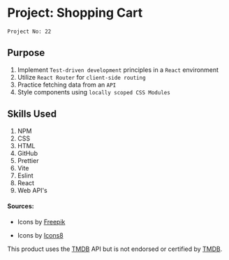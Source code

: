 # Project: Shopping Cart

`Project No: 22`

## Purpose

1. Implement `Test-driven development` principles in a `React` environment
2. Utilize `React Router` for `client-side routing`
3. Practice fetching data from an `API`
4. Style components using `locally scoped CSS Modules`

## Skills Used

1. NPM
2. CSS
3. HTML
4. GitHub
5. Prettier
6. Vite
7. Eslint
8. React
9. Web API's

#### Sources:

- Icons by <a href="https://www.freepik.com/free-photo/rows-red-seats-theater_3532061.htm#query=movies&position=4&from_view=search&track=sph&uuid=1baa0b57-1503-4cca-bb12-4e25eb1b2aa7"> Freepik</a>

- Icons by <a rel="noreferrer" target="_blank" href="https://icons8.com">Icons8</a>

This product uses the <a target="_blank" rel="noreferrer" href="https://www.themoviedb.org/">TMDB</a> API but is not endorsed or certified by <a target="_blank" rel="noreferrer" href="https://www.themoviedb.org/">TMDB</a>.
